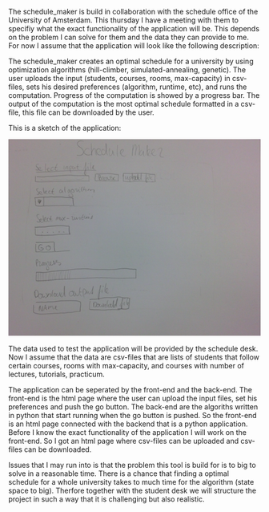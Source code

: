 The schedule_maker is build in collaboration with the schedule office of the University of Amsterdam. This thursday I have a  meeting with them to specifiy what the exact functionality of the application will be. This depends on the problem I can solve for them and the data they can provide to me. For now I assume that the application will look like the following description:

The schedule_maker creates an optimal schedule for a university by using optimization algorithms (hill-climber, simulated-annealing, genetic). The user uploads the input (students, courses, rooms, max-capacity) in csv-files, sets his desired preferences (algorithm, runtime, etc), and runs the computation. Progress of the computation is showed by a progress bar. The output of the computation is the most optimal schedule formatted in a csv-file, this file can be downloaded by the user.

This is a sketch of the application:

![](doc/sketch.png)

The data used to test the application will be provided by the schedule desk. Now I assume that the data are csv-files that are lists of students that follow certain courses, rooms with max-capacity, and courses with number of lectures, tutorials, practicum.

The application can be seperated by the front-end and the back-end. The front-end is the html page where the user can upload the input files, set his preferences and push the go button. The back-end are the algoriths written in python that start running when the go button is pushed. So the front-end is an html page connected with the backend that is a python application. Before I know the exact functionality of the application I will work on the front-end. So I got an html page where csv-files can be uploaded and csv-files can be downloaded.

Issues that I may run into is that the problem this tool is build for is to big to solve in a reasonable time. There is a chance that finding a optimal schedule for a whole university takes to much time for the algorithm (state space to big). Therfore together with the student desk we will structure the project in such a way that it is challenging but also realistic.
